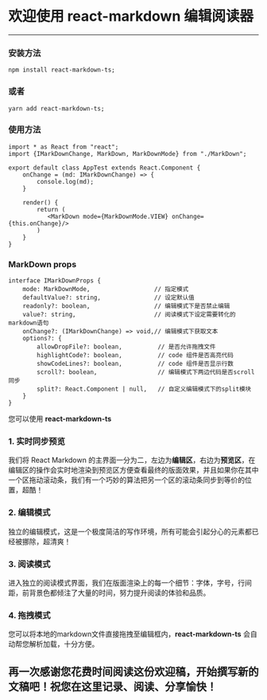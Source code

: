 # 欢迎使用 react-markdown 编辑阅读器
------
### 安装方法
```
npm install react-markdown-ts;
```
### 或者
```
yarn add react-markdown-ts;
```

### 使用方法
```
import * as React from "react";
import {IMarkDownChange, MarkDown, MarkDownMode} from "./MarkDown";

export default class AppTest extends React.Component {
    onChange = (md: IMarkDownChange) => {
        console.log(md);
    }

    render() {
        return (
           <MarkDown mode={MarkDownMode.VIEW} onChange={this.onChange}/>
        )
    }
}
```

### MarkDown props
```
interface IMarkDownProps {
    mode: MarkDownMode,                  // 指定模式
    defaultValue?: string,               // 设定默认值
    readonly?: boolean,                  // 编辑模式下是否禁止编辑
    value?: string,                      // 阅读模式下设定需要转化的markdown语句
    onChange?: (IMarkDownChange) => void,// 编辑模式下获取文本
    options?: {
        allowDropFile?: boolean,          // 是否允许拖拽文件
        highlightCode?: boolean,          // code 组件是否高亮代码
        showCodeLines?: boolean,          // code 组件是否显示行数
        scroll?: boolean,                 // 编辑模式下两边代码是否scroll同步
        split?: React.Component | null,   // 自定义编辑模式下的split模块
    }
}
```

您可以使用 **react-markdown-ts**

### 1. 实时同步预览

我们将 React Markdown 的主界面一分为二，左边为**编辑区**，右边为**预览区**，在编辑区的操作会实时地渲染到预览区方便查看最终的版面效果，并且如果你在其中一个区拖动滚动条，我们有一个巧妙的算法把另一个区的滚动条同步到等价的位置，超酷！

### 2. 编辑模式

独立的编辑模式，这是一个极度简洁的写作环境，所有可能会引起分心的元素都已经被挪除，超清爽！

### 3. 阅读模式

进入独立的阅读模式界面，我们在版面渲染上的每一个细节：字体，字号，行间距，前背景色都倾注了大量的时间，努力提升阅读的体验和品质。

### 4. 拖拽模式

您可以将本地的markdown文件直接拖拽至编辑框内，**react-markdown-ts** 会自动帮您解析加载，十分方便。

## 再一次感谢您花费时间阅读这份欢迎稿，开始撰写新的文稿吧！祝您在这里记录、阅读、分享愉快！
